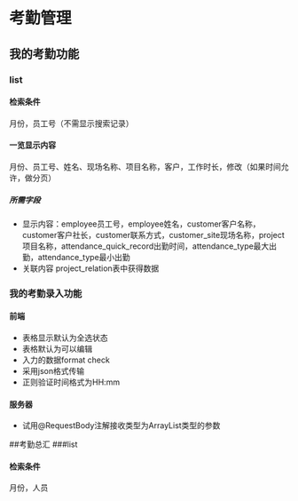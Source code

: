 # 考勤管理
## 我的考勤功能

### list
#### 检索条件
月份，员工号（不需显示搜索记录）

#### 一览显示内容 
月份、员工号、姓名、现场名称、项目名称，客户，工作时长，修改（如果时间允许，做分页）

##### 所需字段
* 显示内容：employee员工号，employee姓名，customer客户名称，customer客户社长，customer联系方式，customer_site现场名称，project项目名称，attendance_quick_record出勤时间，attendance_type最大出勤，attendance_type最小出勤
* 关联内容  project_relation表中获得数据


### 我的考勤录入功能
#### 前端
* 表格显示默认为全选状态
* 表格默认为可以编辑
* 入力的数据format check
* 采用json格式传输
* 正则验证时间格式为HH:mm
#### 服务器
* 试用@RequestBody注解接收类型为ArrayList类型的参数


##考勤总汇
###list
#### 检索条件
 月份，人员




 
